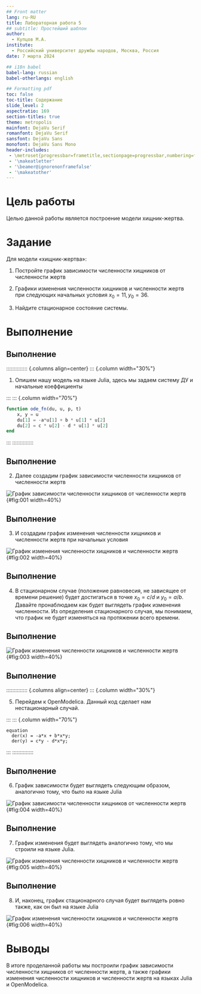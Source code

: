 ```yaml
---
## Front matter
lang: ru-RU
title: Лабораторная работа 5
## subtitle: Простейший шаблон
author:
  - Купцов М.А.
institute:
  - Российский университет дружбы народов, Москва, Россия
date: 7 марта 2024

## i18n babel
babel-lang: russian
babel-otherlangs: english

## Formatting pdf
toc: false
toc-title: Содержание
slide_level: 2
aspectratio: 169
section-titles: true
theme: metropolis
mainfont: DejaVu Serif
romanfont: DejaVu Serif
sansfont: DejaVu Sans
monofont: DejaVu Sans Mono
header-includes:
 - \metroset{progressbar=frametitle,sectionpage=progressbar,numbering=fraction}
 - '\makeatletter'
 - '\beamer@ignorenonframefalse'
 - '\makeatother'
---
```


# Цель работы

Целью данной работы является построение модели хищник-жертва.

# Задание

Для модели «хищник-жертва»:

1. Постройте график зависимости численности хищников от численности жертв

2. Графики изменения численности хищников и численности жертв при
следующих начальных условия $x_{0} = 11, y_{0}=36$. 

3. Найдите стационарное состояние системы.

# Выполнение 

## Выполнение 

:::::::::::::: {.columns align=center}
::: {.column width="30%"}

1. Опишем нашу модель на языке Julia, здесь мы задаем систему ДУ и начальные коеффициенты

:::
::: {.column width="70%"}

```julia
function ode_fn(du, u, p, t)
    x, y = u
    du[1] = -a*u[1] + b * u[1] * u[2]
    du[2] = c * u[2] - d * u[1] * u[2]
end
```

:::
::::::::::::::

## Выполнение 


2. Далее создадим график зависимости численности хищников от численности жертв

![График зависимости численности хищников от численности жертв](image/5_1.png){#fig:001 width=40%}

## Выполнение 

3. И создадим график изменения численности хищников и численности жертв при начальных условия

![График изменения численности хищников и численности жертв](image/5_2.png){#fig:002 width=40%}

## Выполнение 

4. В стационарном случае (положение равновесия, не зависящее от времени решение) будет достигаться в точке $x_0 = c / d$ и $y_0 = a / b$. Давайте пронаблюдаем как будет выглядеть график изменения численности. Из определения стационарного случая, мы понимаем, что график не будет изменяться на протяжении всего времени.

## Выполнение 

![График изменения численности хищников и численности жертв](image/5_3.png){#fig:003 width=40%}

## Выполнение 

:::::::::::::: {.columns align=center}
::: {.column width="30%"}

5. Перейдем к OpenModelica. Данный код сделает нам нестационарный случай.

:::
::: {.column width="70%"}

```modelica
equation
  der(x) = -a*x + b*x*y;
  der(y) = c*y - d*x*y;
```

:::
::::::::::::::



## Выполнение 

6. График зависимости будет выглядеть следующим образом, аналогично тому, что было на языке Julia

![График зависимости численности хищников от численности жертв](image/om5_1.png){#fig:004 width=40%}

## Выполнение 

7. График изменения будет выглядеть аналогично тому, что мы строили на языке Julia.

![График изменения численности хищников и численности жертв](image/om5_2.png){#fig:005 width=40%}

## Выполнение 

8. И, наконец, график стационарного случая будет выглядеть ровно также, как он был на языке Julia

![График изменения численности хищников и численности жертв](image/om5_3.png){#fig:006 width=40%}

# Выводы

В итоге проделанной работы мы построили график зависимости численности хищников
от численности жертв, а также графики изменения численности хищников и
численности жертв на языках Julia и OpenModelica.

